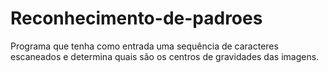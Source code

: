 # Reconhecimento-de-padroes
Programa que tenha como entrada uma sequência de  caracteres escaneados e determina quais são os centros de gravidades das imagens.
